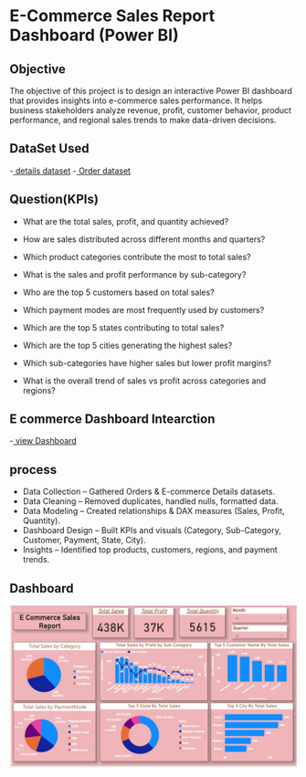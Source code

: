 # E-Commerce Sales Report Dashboard (Power BI)

## Objective
The objective of this project is to design an interactive Power BI dashboard that provides insights into e-commerce sales performance.
It helps business stakeholders analyze revenue, profit, customer behavior, product performance, and regional sales trends to make data-driven decisions.

## DataSet Used
-<a href="https://github.com/karankkumar123456/Data-Analysis-Dashboard/blob/main/Details.csv"> details dataset</a>
-<a href="https://github.com/karankkumar123456/Data-Analysis-Dashboard/blob/main/Orders.csv"> Order dataset</a>
## Question(KPIs)

- What are the total sales, profit, and quantity achieved?

- How are sales distributed across different months and quarters?

- Which product categories contribute the most to total sales?

- What is the sales and profit performance by sub-category?

- Who are the top 5 customers based on total sales?

- Which payment modes are most frequently used by customers?

- Which are the top 5 states contributing to total sales?

- Which are the top 5 cities generating the highest sales?

- Which sub-categories have higher sales but lower profit margins?

- What is the overall trend of sales vs profit across categories and regions?

## E commerce Dashboard Intearction

-<a href="https://github.com/karankkumar123456/Data-Analysis-Dashboard/blob/main/E%20Commerce%20Sales%20Report%20Analysis.pbix"> view Dashboard</a>

## process

- Data Collection – Gathered Orders & E-commerce Details datasets.
- Data Cleaning – Removed duplicates, handled nulls, formatted data.
- Data Modeling – Created relationships & DAX measures (Sales, Profit, Quantity).
- Dashboard Design – Built KPIs and visuals (Category, Sub-Category, Customer, Payment, State, City).
- Insights – Identified top products, customers, regions, and payment trends.

## Dashboard

![Screenshot (495)](https://github.com/karankkumar123456/Data-Analysis-Dashboard/blob/main/Scrrenshot%20For%20E%20Commerce%20Report.jpg)

